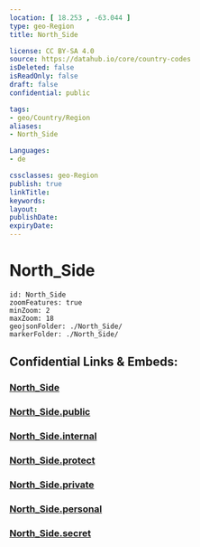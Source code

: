 ```yaml
---
location: [ 18.253 , -63.044 ] 
type: geo-Region
title: North_Side

license: CC BY-SA 4.0
source: https://datahub.io/core/country-codes
isDeleted: false
isReadOnly: false
draft: false
confidential: public

tags:
- geo/Country/Region
aliases:
- North_Side

Languages:
- de

cssclasses: geo-Region
publish: true
linkTitle: 
keywords: 
layout: 
publishDate: 
expiryDate: 
---
```


# North_Side

```leaflet
id: North_Side
zoomFeatures: true 
minZoom: 2 
maxZoom: 18
geojsonFolder: ./North_Side/
markerFolder: ./North_Side/
```


## Confidential Links & Embeds: 

### [North_Side](/_Standards/Earth/Continent/America~Caribbean/Anguilla/Counties~Anguilla/North_Side.md) 

### [North_Side.public](/_public/Earth/Continent/America~Caribbean/Anguilla/Counties~Anguilla/North_Side.public.md) 

### [North_Side.internal](/_internal/Earth/Continent/America~Caribbean/Anguilla/Counties~Anguilla/North_Side.internal.md) 

### [North_Side.protect](/_protect/Earth/Continent/America~Caribbean/Anguilla/Counties~Anguilla/North_Side.protect.md) 

### [North_Side.private](/_private/Earth/Continent/America~Caribbean/Anguilla/Counties~Anguilla/North_Side.private.md) 

### [North_Side.personal](/_personal/Earth/Continent/America~Caribbean/Anguilla/Counties~Anguilla/North_Side.personal.md) 

### [North_Side.secret](/_secret/Earth/Continent/America~Caribbean/Anguilla/Counties~Anguilla/North_Side.secret.md)


